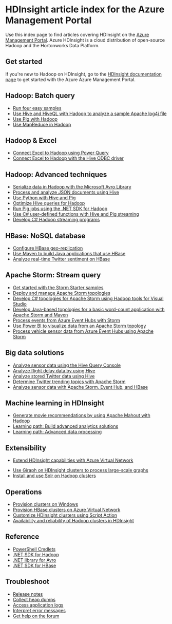<properties
   pageTitle="HDInsight article index for Azure Management Portal | Windows Azure"
   description="An index page with links to articles about HDInsight on the Azure Management Portal. Microsoft recommends the Azure <!-- deleted by customization preview portal --><!-- keep by customization: begin -->Management Portal<!-- keep by customization: end --> for new Hadoop clusters on HDInsight."
   services="hdinsight"
   documentationCenter="na"
   authors="cjgronlund"
   manager="pablissima"
   editor=""/>

<tags
	ms.service="hdinsight"
	ms.date="08/17/2015"
	wacn.date=""/>

# HDInsight article index for the Azure Management Portal

Use this index page to find articles covering HDInsight on the [Azure Management Portal](https://manage.windowsazure.cn/). Azure HDInsight is a cloud distribution of open-source Hadoop and the Hortonworks Data Platform.
<!-- deleted by customization


> [AZURE.IMPORTANT]  This documentation index page is for customers who already have solutions deployed to the current Azure Management Portal.
>
> Microsoft recommends using the **Azure preview portal** for new HDInsight clusters:
>
> * [Go to HDInsight preview portal documentation](/documentation/services/hdinsight/)
> * [Go to the Azure preview portal](https://manage.windowsazure.cn/)
>
> For an explanation of the advantages of the preview portal, see [DevOps just got a whole lot more awesome](https://manage.windowsazure.cn).
>
> HDInsight on the Azure Management Portal will not receive upgrades after July 2015 and is replaced by the Azure preview portal.
-->

## Get started

If you're new to Hadoop on HDInsight, go to the [HDInsight documentation page](/documentation/services/hdinsight/) to get started with the Azure <!-- deleted by customization preview portal --><!-- keep by customization: begin -->Azure Management Portal<!-- keep by customization: end -->.
<!-- deleted by customization

## Linux

For a complete set of articles about using Linux and Linux clusters, go to the [HDInsight documentation page](/documentation/services/hdinsight/).
-->

## Hadoop: Batch query

* [Run four easy samples](hdinsight-run-samples)
* [Use Hive and HiveQL with Hadoop to analyze a sample Apache log4j file](hdinsight-use-hive)
* [Use Pig with Hadoop](hdinsight-use-pig)
* [Use MapReduce in Hadoop](hdinsight-use-mapreduce)

## Hadoop & Excel

* [Connect Excel to Hadoop using Power Query](hdinsight-connect-excel-power-query)
* [Connect Excel to Hadoop with the Hive ODBC driver](hdinsight-connect-excel-hive-odbc-driver)


## Hadoop: Advanced techniques

* [Serialize data in Hadoop with the Microsoft Avro Library](hdinsight-dotnet-avro-serialization)
* [Process and analyze JSON documents using Hive](hdinsight-using-json-in-hive)
* [Use Python with Hive and Pig](hdinsight-python)
* [Optimize Hive queries for Hadoop](hdinsight-hadoop-optimize-hive-query–v1.md)
* [Run Pig jobs using the .NET SDK for Hadoop](hdinsight-hadoop-use-pig-dotnet-sdk-v1.md )
* [Use C# user-defined functions with Hive and Pig streaming](hdinsight-hadoop-hive-pig-udf-dotnet-csharp)
* [Develop C# Hadoop streaming programs](hdinsight-hadoop-develop-deploy-streaming-jobs)

## HBase: NoSQL database

* [Configure HBase geo-replication](hdinsight-hbase-geo-replication)
* [Use Maven to build Java applications that use HBase](hdinsight-hbase-build-java-maven)
* [Analyze real-time Twitter sentiment on HBase](hdinsight-hbase-analyze-twitter-sentiment)

## Apache Storm: Stream query

* [Get started with the Storm Starter samples](hdinsight-apache-storm-tutorial-get-started-v1)
* [Deploy and manage Apache Storm topologies](hdinsight-storm-deploy-monitor-topology)
* [Develop C# topologies for Apache Storm using Hadoop tools for Visual Studio](hdinsight-storm-develop-csharp-visual-studio-topology)
* [Develop Java-based topologies for a basic word-count application with Apache Storm and Maven](hdinsight-storm-develop-java-topology)
* [Process events from Azure Event Hubs with Storm](hdinsight-storm-develop-csharp-event-hub-topology)
* [Use Power BI to visualize data from an Apache Storm topology](hdinsight-storm-power-bi-topology)
* [Process vehicle sensor data from Azure Event Hubs using Apache Storm](hdinsight-storm-iot-eventhub-documentdb)
<!-- deleted by customization 

## Apache Spark

For articles about using native Apache Spark clusters in the Azure preview portal, go to the [HDInsight documentation page](/documentation/services/hdinsight/).

* [Overview: Apache Spark on Azure HDInsight](hdinsight-apache-spark-overview)
* [Install and use Spark on Hadoop clusters](hdinsight-hadoop-spark-install)
* [Spark job server on HDInsight clusters](hdinsight-apache-spark-job-server)
* [Provision Apache Spark and run interactive queries using Spark SQL](hdinsight-apache-spark-zeppelin-notebook-jupyter-spark-sql-v1)

-->

## Big data solutions

* [Analyze sensor data using the Hive Query Console](hdinsight-hive-analyze-sensor-data)
* [Analyze flight delay data by using Hive](hdinsight-analyze-flight-delay-data)
* [Analyze stored Twitter data using Hive](hdinsight-analyze-twitter-data)
* [Determine Twitter trending topics with Apache Storm](hdinsight-storm-twitter-trending)
* [Analyze sensor data with Apache Storm, Event Hub, and HBase](hdinsight-storm-sensor-data-analysis)

## Machine learning in HDInsight

* [Generate movie recommendations by using Apache Mahout with Hadoop](hdinsight-mahout)
* [Learning path: Build advanced analytics solutions](machine-learning-data-science-how-to-create-machine-learning-service)
* [Learning path: Advanced data processing](machine-learning-data-science-advanced-data-processing)
<!-- deleted by customization * [Predict taxi tips with HDInsight and Machine Learning](/documentation/articles/machine-learning-data-science-process-hive-walkthrough) -->

## Extensibility

* [Extend HDInsight capabilities with Azure Virtual Network](hdinsight-extend-hadoop-virtual-network)
<!-- deleted by customization * [Install and use Spark on Hadoop clusters](/documentation/articles/hdinsight-hadoop-spark-install) -->
* [Use Giraph on HDInsight clusters to process large-scale graphs](hdinsight-hadoop-giraph-install-v1)
* [Install and use Solr on Hadoop clusters](hdinsight-hadoop-solr-install-v1)

## Operations

* [Provision clusters on Windows](hdinsight-provision-clusters-v1)
* [Provision HBase clusters on Azure Virtual Network](hdinsight-hbase-provision-vnet)
* [Customize HDInsight clusters using Script Action](hdinsight-hadoop-customize-cluster-v1)
* [Availability and reliability of Hadoop clusters in HDInsight](hdinsight-high-availability)

## Reference

* [PowerShell Cmdlets](https://msdn.microsoft.com/zh-cn/library/azure/dn858087.aspx)  
* [.NET SDK for Hadoop](http://msdn.microsoft.com/zh-cn/library/azure/dn469975.aspx)  
* [.NET library for Avro](https://hadoopsdk.codeplex.com/wikipage?title=Avro%20Library)  
* [.NET SDK for HBase](https://www.nuget.org/packages/Microsoft.HBase.Client/)  

## Troubleshoot

* [Release notes](hdinsight-release-notes)
* [Collect heap dumps](hdinsight-hadoop-collect-debug-heap-dumps)
* [Access application logs](hdinsight-hadoop-access-yarn-app-logs)
* [Interpret error messages](hdinsight-debug-jobs)
* [Get help on the forum](https://social.msdn.microsoft.com/forums/azure/home?forum=hdinsight)
